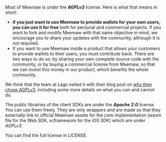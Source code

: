 Most of Meemaw is under the ***AGPLv3*** license. Here is what that means in short:
* **if you just want to use Meemaw to provide wallets for your own users, you can use it for free** both for personal and commercial projects. If you want to fork and modify Meemaw with that same objective in mind, we encourage you to share your updates with the community, although it is not required.
* If you want to use Meemaw inside a product that allows your customers to provide wallets to their users, you must contribute back. There are two ways to do so: by sharing your own complete source code with the community, or by buying a commercial license from Meemaw, so that we can invest this money in our product, which benefits the whole community.

We think that the team at Lago nailed it with their blog post on [why they chose AGPLv3](https://www.getlago.com/blog/open-source-licensing-and-why-lago-chose-agplv3), including some more details on what you can and cannot do.

The public librairies of the client SDKs are under the ***Apache 2.0*** license. You can use them freely. They are only wrappers and are made so that they externally link to official Meemaw assets for the core implementation (wasm file for the Web SDK, xcframework for the iOS SDK) which are under *AGPLv3*.

You can find the full license in LICENSE.
